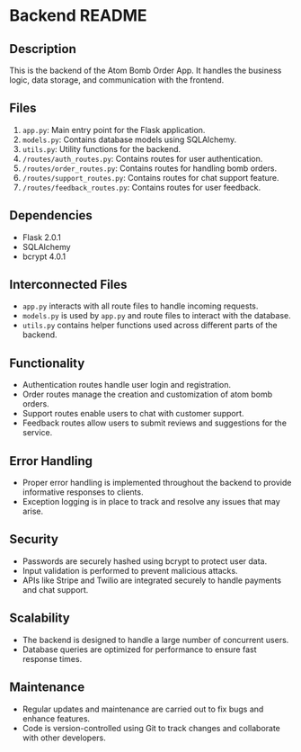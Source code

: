 <!-- backend/README.md -->

# Backend README

## Description
This is the backend of the Atom Bomb Order App. It handles the business logic, data storage, and communication with the frontend.

## Files
1. `app.py`: Main entry point for the Flask application.
2. `models.py`: Contains database models using SQLAlchemy.
3. `utils.py`: Utility functions for the backend.
4. `/routes/auth_routes.py`: Contains routes for user authentication.
5. `/routes/order_routes.py`: Contains routes for handling bomb orders.
6. `/routes/support_routes.py`: Contains routes for chat support feature.
7. `/routes/feedback_routes.py`: Contains routes for user feedback.

## Dependencies
- Flask 2.0.1
- SQLAlchemy
- bcrypt 4.0.1

## Interconnected Files
- `app.py` interacts with all route files to handle incoming requests.
- `models.py` is used by `app.py` and route files to interact with the database.
- `utils.py` contains helper functions used across different parts of the backend.

## Functionality
- Authentication routes handle user login and registration.
- Order routes manage the creation and customization of atom bomb orders.
- Support routes enable users to chat with customer support.
- Feedback routes allow users to submit reviews and suggestions for the service.

## Error Handling
- Proper error handling is implemented throughout the backend to provide informative responses to clients.
- Exception logging is in place to track and resolve any issues that may arise.

## Security
- Passwords are securely hashed using bcrypt to protect user data.
- Input validation is performed to prevent malicious attacks.
- APIs like Stripe and Twilio are integrated securely to handle payments and chat support.

## Scalability
- The backend is designed to handle a large number of concurrent users.
- Database queries are optimized for performance to ensure fast response times.

## Maintenance
- Regular updates and maintenance are carried out to fix bugs and enhance features.
- Code is version-controlled using Git to track changes and collaborate with other developers.